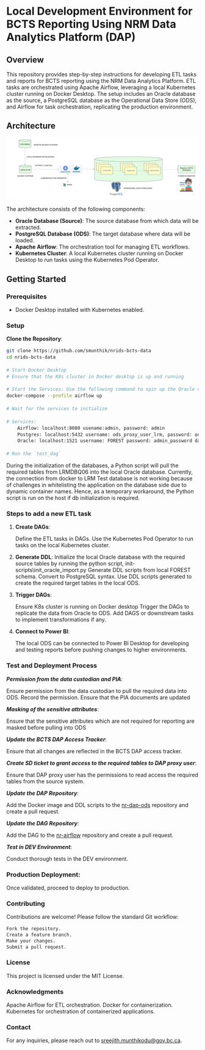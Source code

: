 # Local Development Environment for BCTS Reporting Using NRM Data Analytics Platform (DAP)

## Overview

This repository provides step-by-step instructions for developing ETL tasks and reports for BCTS reporting using the NRM Data Analytics Platform. ETL tasks are orchestrated using Apache Airflow, leveraging a local Kubernetes cluster running on Docker Desktop. The setup includes an Oracle database as the source, a PostgreSQL database as the Operational Data Store (ODS), and Airflow for task orchestration, replicating the production environment.

## Architecture

![Architecture Diagram](./images/BCTS%20Local%20Development%20Environment.jpeg) 

The architecture consists of the following components:

- **Oracle Database (Source)**: The source database from which data will be extracted.
- **PostgreSQL Database (ODS)**: The target database where data will be loaded.
- **Apache Airflow**: The orchestration tool for managing ETL workflows.
- **Kubernetes Cluster**: A local Kubernetes cluster running on Docker Desktop to run tasks using the Kubernetes Pod Operator.

## Getting Started

### Prerequisites

- Docker Desktop installed with Kubernetes enabled.

### Setup

**Clone the Repository**:
```bash
git clone https://github.com/smunthik/nrids-bcts-data
cd nrids-bcts-data

# Start Docker Desktop
# Ensure that the K8s cluster in Docker desktop is up and running

# Start the Services: Use the following command to spin up the Oracle database, PostgreSQL database, and Airflow:
docker-compose --profile airflow up

# Wait for the services to initialize

# Services:
    Airflow: localhost:8080 usename:admin, password: admin
    Postgres: localhost:5432 username: ods_proxy_user_lrm, password: ods_proxy_user_lrm, database: ods
    Oracle: localhost:1521 username: FOREST password: admin_password database: LRM

# Run the `test_dag`
```

During the initialization of the databases, a Python script will pull the required tables from LRMDBQ06 into the local Oracle database.
Currently, the connection from docker to LRM Test database is not working because of challenges in whitelisting the application on the database side due to dynamic container names. Hence, as a temporary workaround, the Python script is run on the host if db initialization is required. 

### Steps to add a new ETL task
1. **Create DAGs**:

    Define the ETL tasks in DAGs.
    Use the Kubernetes Pod Operator to run tasks on the local Kubernetes cluster.

2. **Generate DDL**:
    Initialize the local Oracle database with the required source tables by running the python script, init-scripts\init_oracle_import.py
    Generate DDL scripts from local FOREST schema. Convert to PostgreSQL syntax.
    Use DDL scripts generated to create the required target tables in the local ODS.

3. **Trigger DAGs**:

    Ensure K8s cluster is running on Docker desktop
    Trigger the DAGs to replicate the data from Oracle to ODS.
    Add DAGS or downstream tasks to implement transformations if any.

4. **Connect to Power BI**:

    The local ODS can be connected to Power BI Desktop for developing and testing reports before pushing changes to higher environments.

### Test and Deployment Process

***Permission from the data custodian and PIA***:

Ensure permission from the data custodian to pull the required data into ODS. Record the permission. 
Ensure that the PIA documents are updated

***Masking of the sensitive attributes***:

Ensure that the sensitive attributes which are not required for reporting are masked before pulling into ODS

***Update the BCTS DAP Access Tracker***:

Ensure that all changes are reflected in the BCTS DAP access tracker.

***Create SD ticket to grant access to the required tables to DAP proxy user***:

Ensure that DAP proxy user has the permissions to read access the required tables from the source system.

***Update the DAP Repository***:

Add the Docker image and DDL scripts to the [nr-dap-ods](https://github.com/bcgov/nr-dap-ods) repository and create a pull request.

***Update the DAG Repository***:

Add the DAG to the [nr-airflow](https://github.com/bcgov/nr-airflow) repository and create a pull request.

***Test in DEV Environment***:

Conduct thorough tests in the DEV environment.

### Production Deployment:

Once validated, proceed to deploy to production.

### Contributing
Contributions are welcome! Please follow the standard Git workflow:

    Fork the repository.
    Create a feature branch.
    Make your changes.
    Submit a pull request.

### License
This project is licensed under the MIT License.

### Acknowledgments
Apache Airflow for ETL orchestration.
Docker for containerization.
Kubernetes for orchestration of containerized applications.

### Contact
For any inquiries, please reach out to sreejith.munthikodu@gov.bc.ca.

